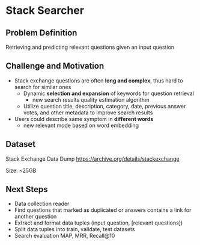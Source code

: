 Stack Searcher
=========

Problem Definition
---
Retrieving and predicting relevant questions given an input question

Challenge and Motivation
---
* Stack exchange questions are often **long and complex**, thus hard to search for similar ones
  * Dynamic **selection and expansion** of keywords for question retrieval 
    * new search results quality estimation algorithm
  * Utilize question title, description, category,  date, previous answer votes, and other metadata to improve search results  
* Users could describe same symptom in **different words**
  * new relevant mode based on word embedding  

Dataset
----
Stack Exchange Data Dump
https://archive.org/details/stackexchange

Size: ~25GB

Next Steps
---
* Data collection reader
* Find questions that marked as duplicated or answers contains a link for another question
* Extract and format data tuples (input question, [relevant questions]) 
* Split data tuples into train, validate, test datasets
* Search evaluation MAP, MRR, Recall@10 
